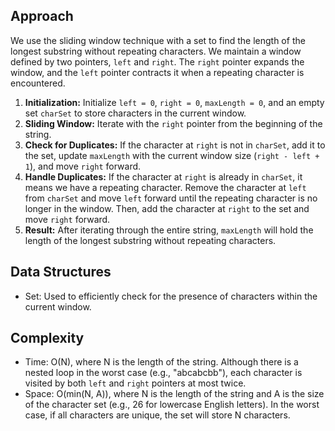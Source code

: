 ## Approach

We use the sliding window technique with a set to find the length of the longest substring without repeating characters. We maintain a window defined by two pointers, `left` and `right`. The `right` pointer expands the window, and the `left` pointer contracts it when a repeating character is encountered.

1.  **Initialization:** Initialize `left = 0`, `right = 0`, `maxLength = 0`, and an empty set `charSet` to store characters in the current window.
2.  **Sliding Window:** Iterate with the `right` pointer from the beginning of the string.
3.  **Check for Duplicates:** If the character at `right` is not in `charSet`, add it to the set, update `maxLength` with the current window size (`right - left + 1`), and move `right` forward.
4.  **Handle Duplicates:** If the character at `right` is already in `charSet`, it means we have a repeating character. Remove the character at `left` from `charSet` and move `left` forward until the repeating character is no longer in the window. Then, add the character at `right` to the set and move `right` forward.
5.  **Result:** After iterating through the entire string, `maxLength` will hold the length of the longest substring without repeating characters.

## Data Structures

-   Set: Used to efficiently check for the presence of characters within the current window.

## Complexity

-   Time: O(N), where N is the length of the string. Although there is a nested loop in the worst case (e.g., "abcabcbb"), each character is visited by both `left` and `right` pointers at most twice.
-   Space: O(min(N, A)), where N is the length of the string and A is the size of the character set (e.g., 26 for lowercase English letters). In the worst case, if all characters are unique, the set will store N characters.
